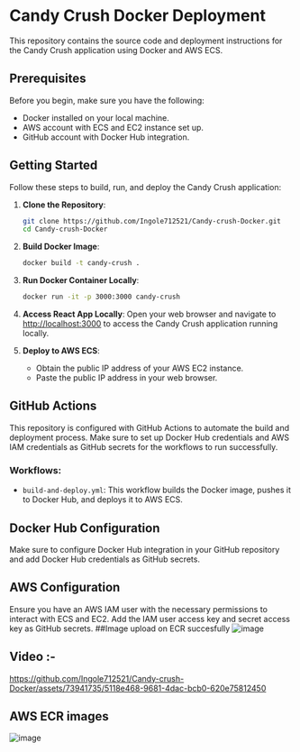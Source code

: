 # Candy Crush Docker Deployment

This repository contains the source code and deployment instructions for the Candy Crush application using Docker and AWS ECS.

## Prerequisites

Before you begin, make sure you have the following:

- Docker installed on your local machine.
- AWS account with ECS and EC2 instance set up.
- GitHub account with Docker Hub integration.

## Getting Started

Follow these steps to build, run, and deploy the Candy Crush application:

1. **Clone the Repository**: 
   ```bash
   git clone https://github.com/Ingole712521/Candy-crush-Docker.git
   cd Candy-crush-Docker
   ```

2. **Build Docker Image**: 
   ```bash
   docker build -t candy-crush .
   ```

3. **Run Docker Container Locally**: 
   ```bash
   docker run -it -p 3000:3000 candy-crush
   ```

4. **Access React App Locally**: 
   Open your web browser and navigate to [http://localhost:3000](http://localhost:3000) to access the Candy Crush application running locally.

5. **Deploy to AWS ECS**: 
   - Obtain the public IP address of your AWS EC2 instance.
   - Paste the public IP address in your web browser.

## GitHub Actions

This repository is configured with GitHub Actions to automate the build and deployment process. Make sure to set up Docker Hub credentials and AWS IAM credentials as GitHub secrets for the workflows to run successfully.

### Workflows:
- `build-and-deploy.yml`: This workflow builds the Docker image, pushes it to Docker Hub, and deploys it to AWS ECS.

## Docker Hub Configuration

Make sure to configure Docker Hub integration in your GitHub repository and add Docker Hub credentials as GitHub secrets.

## AWS Configuration
Ensure you have an AWS IAM user with the necessary permissions to interact with ECS and EC2. Add the IAM user access key and secret access key as GitHub secrets.
##Image upload on ECR succesfully 
![image](https://github.com/Ingole712521/Candy-crush-Docker/assets/73941735/ef62dd64-3c5f-4eef-bfa1-46a1ddd40c18)

## Video :- 
https://github.com/Ingole712521/Candy-crush-Docker/assets/73941735/5118e468-9681-4dac-bcb0-620e75812450




## AWS ECR images
![image](https://github.com/Ingole712521/Candy-crush-Docker/assets/73941735/6dfa2b87-f0e5-4cfd-be52-0456a84298e1)


